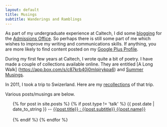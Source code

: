 ```yaml
---
layout: default
title: Musings
subtitle: Wanderings and Ramblings
---
```


As part of my undergraduate experience at Caltech, I did some [blogging](http://caltech.typepad.com/caltech_as_it_happens/strong-minds-healthy-bodies/) for 
the [Admissions Office](http://admissions.caltech.edu/). So perhaps there is still some part of me which wishes to improve my writing and communications 
skills. If anything, you are more likely to find content posted on my [Google Plus Profile](http://www.google.com/+TScholten).

During my first few years at Caltech, I wrote quite a bit of poetry. I have made a couple of collections available online. They are entitled [A Long Walk]
(https://app.box.com/s/c87krb40j0mlqirykpa6) and [Summer Musings](https://app.box.com/s/tctkl613kvn42uc9givp).

In 2011, I took a trip to Swizerland. Here are my [recollections](https://app.box.com/s/0eneuydhs4l65d3818r9) of that trip.

Various posts/musings are below.

<ul>
{% for post in site.posts %}
    {% if post.type != 'talk' %}
    <span>{{ post.date | date_to_string }}</span> -- <a href="{{relative}}{{post.url | remove_first: '/'}}">{{post.title}} : {{post.subtitle}} {{post.name}}</a><br/><br/>
    {% endif %}
{% endfor %}
</ul>

